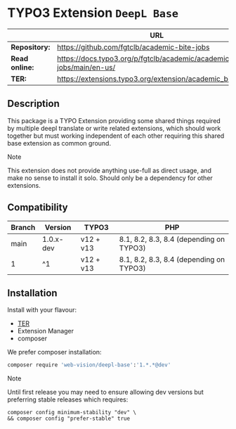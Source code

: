 # TYPO3 Extension `DeepL Base`

|                  | URL                                                                     |
|------------------|-------------------------------------------------------------------------|
| **Repository:**  | https://github.com/fgtclb/academic-bite-jobs                            |
| **Read online:** | https://docs.typo3.org/p/fgtclb/academic/academic-bite-jobs/main/en-us/ |
| **TER:**         | https://extensions.typo3.org/extension/academic_bite_jobs/              |

## Description

This package is a TYPO Extension providing some shared things required
by multiple deepl translate or write related extensions, which should
work together but must working independent of each other requiring this
shared base extension as common ground.

> [!NOTE]
> This extension does not provide anything use-full as direct usage,
> and make no sense to install it solo. Should only be a dependency
> for other extensions.

## Compatibility

| Branch | Version   | TYPO3     | PHP                                     |
|--------|-----------|-----------|-----------------------------------------|
| main   | 1.0.x-dev | v12 + v13 | 8.1, 8.2, 8.3, 8.4 (depending on TYPO3) |
| 1      | ^1        | v12 + v13 | 8.1, 8.2, 8.3, 8.4 (depending on TYPO3) |

## Installation

Install with your flavour:

* [TER](https://extensions.typo3.org/extension/deepl_base/)
* Extension Manager
* composer

We prefer composer installation:

```bash
composer require 'web-vision/deepl-base':'1.*.*@dev'
```

> [!NOTE]
> Until first release you may need to ensure allowing dev versions
> but preferring stable releases which requires:

```shell
composer config minimum-stability "dev" \
&& composer config "prefer-stable" true
```
